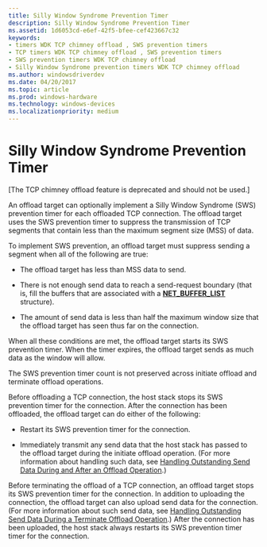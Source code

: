 ```yaml
---
title: Silly Window Syndrome Prevention Timer
description: Silly Window Syndrome Prevention Timer
ms.assetid: 1d6053cd-e6ef-42f5-bfee-cef423667c32
keywords:
- timers WDK TCP chimney offload , SWS prevention timers
- TCP timers WDK TCP chimney offload , SWS prevention timers
- SWS prevention timers WDK TCP chimney offload
- Silly Window Syndrome prevention timers WDK TCP chimney offload
ms.author: windowsdriverdev
ms.date: 04/20/2017
ms.topic: article
ms.prod: windows-hardware
ms.technology: windows-devices
ms.localizationpriority: medium
---
```


# Silly Window Syndrome Prevention Timer


\[The TCP chimney offload feature is deprecated and should not be used.\]

An offload target can optionally implement a Silly Window Syndrome (SWS) prevention timer for each offloaded TCP connection. The offload target uses the SWS prevention timer to suppress the transmission of TCP segments that contain less than the maximum segment size (MSS) of data.

To implement SWS prevention, an offload target must suppress sending a segment when all of the following are true:

-   The offload target has less than MSS data to send.

-   There is not enough send data to reach a send-request boundary (that is, fill the buffers that are associated with a [**NET\_BUFFER\_LIST**](https://msdn.microsoft.com/library/windows/hardware/ff568388) structure).

-   The amount of send data is less than half the maximum window size that the offload target has seen thus far on the connection.

When all these conditions are met, the offload target starts its SWS prevention timer. When the timer expires, the offload target sends as much data as the window will allow.

The SWS prevention timer count is not preserved across initiate offload and terminate offload operations.

Before offloading a TCP connection, the host stack stops its SWS prevention timer for the connection. After the connection has been offloaded, the offload target can do either of the following:

-   Restart its SWS prevention timer for the connection.

-   Immediately transmit any send data that the host stack has passed to the offload target during the initiate offload operation. (For more information about handling such data, see [Handling Outstanding Send Data During and After an Offload Operation](handling-outstanding-send-data-during-and-after-an-offload-operation.md).)

Before terminating the offload of a TCP connection, an offload target stops its SWS prevention timer for the connection. In addition to uploading the connection, the offload target can also upload send data for the connection. (For more information about such send data, see [Handling Outstanding Send Data During a Terminate Offload Operation](handling-outstanding-send-data-during-a-terminate-offload-operation.md).) After the connection has been uploaded, the host stack always restarts its SWS prevention timer timer for the connection.

 

 





